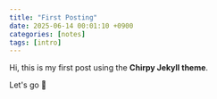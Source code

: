 ```yaml
---
title: "First Posting"
date: 2025-06-14 00:01:10 +0900
categories: [notes]
tags: [intro]
---
```


Hi, this is my first post using the **Chirpy Jekyll theme**.

Let's go 🚀
